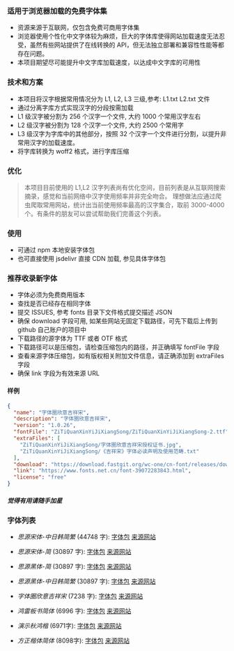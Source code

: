 ### 适用于浏览器加载的免费字体集

- 资源来源于互联网，仅包含免费可商用字体集
- 浏览器使用个性化中文字体较为麻烦，巨大的字体库使得网站加载速度无法忍受，虽然有些网站提供了在线转换的 API，但无法独立部署和兼容性性能等都存在问题。
- 本项目期望尽可能提升中文字库加载速度，以达成中文字库的可用性

### 技术和方案

- 本项目将汉字根据常用情况分为 L1, L2, L3 三级,参考: L1.txt L2.txt 文件
- 通过分离字库方式实现汉字的分段按需加载
- L1 级汉字被分割为 256 个汉字一个文件, 大约 1000 个常用汉字左右
- L2 级汉字被分割为 128 个汉字一个文件, 大约 2500 个常用字
- L3 级汉字为字库中的其他部分，按照 32 个汉字一个文件进行分割，以提升非常用汉字的加载速度。
- 将字库转换为 woff2 格式，进行字库压缩

### 优化

> 本项目目前使用的 L1,L2 汉字列表尚有优化空间，目前列表是从互联网搜索摘录，感觉和当前网络中汉字使用频率并非完全吻合。
> 理想做法应通过爬虫爬取常用网站，统计出当前使用频率最高的汉字集合，取前 3000-4000 个。有条件的朋友可以尝试帮助我们完善这个列表。

### 使用

- 可通过 npm 本地安装字体包
- 也可直接使用 jsdelivr 直接 CDN 加载, 参见具体字体包

### 推荐收录新字体

- 字体必须为免费商用版本
- 查找是否已经存在相同字体
- 提交 ISSUES, 参考 fonts 目录下文件格式提交描述 JSON
- 确保 download 字段可用, 如某些网站无固定下载路径，可先下载后上传到 github 自己账户的项目中
- 下载路径的源字体为 TTF 或者 OTF 格式
- 下载路径可以是压缩包，请检查压缩包内的路径，并正确填写 fontFile 字段
- 查看来源字体压缩包，如有版权相关附加文件信息，请正确添加到 extraFiles 字段
- 确保 link 字段为有效来源 URL

#### 样例

```json
{
  "name": "字体圈欣意吉祥宋",
  "description": "字体圈欣意吉祥宋",
  "version": "1.0.26",
  "fontFile": "ZiTiQuanXinYiJiXiangSong/ZiTiQuanXinYiJiXiangSong-2.ttf",
  "extraFiles": [
    "ZiTiQuanXinYiJiXiangSong/字体圈欣意吉祥宋授权证书.jpg",
    "ZiTiQuanXinYiJiXiangSong/《吉祥宋》字体必读声明及使用范畴.txt"
  ],
  "download": "https://download.fastgit.org/wc-one/cn-font/releases/download/init/ZiTiQuanXinYiJiXiangSong.zip",
  "link": "https://www.fonts.net.cn/font-39072283843.html",
  "license": "free"
}
```

##### 觉得有用请随手加星

### 字体列表

- _思源宋体-中日韩简繁_ (44748 字): [字体包](https://www.npmjs.com/package/@wc1font/source-han-serif-sc-vf) [来源网站](https://github.com/adobe-fonts/source-han-serif)
- _思源宋体-简_ (30897 字): [字体包](https://www.npmjs.com/package/@wc1font/source-han-serif-cn-vf) [来源网站](https://github.com/adobe-fonts/source-han-serif)
- _思源黑体-简_ (30897 字): [字体包](https://www.npmjs.com/package/@wc1font/source-han-serif-cn-vf) [来源网站](https://github.com/adobe-fonts/source-han-serif)
- _思源黑体-中日韩简繁_ (30897 字): [字体包](https://www.npmjs.com/package/@wc1font/source-han-serif-cn-vf) [来源网站](https://github.com/adobe-fonts/source-han-sans)
- _字体圈欣意吉祥宋_ (7238 字): [字体包](https://www.npmjs.com/package/@wc1font/fontquan-xin-yi-ji-xiang-song) [来源网站](https://www.fonts.net.cn/font-39072283843.html)
- _鸿雷板书简体_ (6996 字): [字体包](https://www.npmjs.com/package/@wc1font/honglei-sim) [来源网站](https://www.fonts.net.cn/font-38386302876.html)

- _演示秋鸿楷_ (6971字): [字体包](https://www.npmjs.com/package/@wc1font/slideqiuhong) [来源网站](https://www.fonts.net.cn/font-38836352052.html)
- _方正楷体简体_ (8098字): [字体包](https://www.npmjs.com/package/@wc1font/fz-kai-z-03-s) [来源网站](https://www.fonts.net.cn/font-31561199974.html)